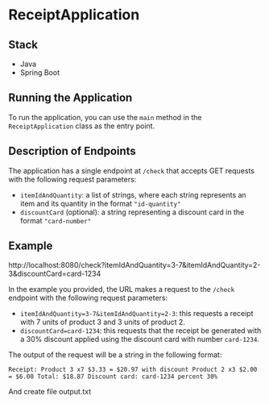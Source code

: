 # ReceiptApplication
## Stack

-   Java
-   Spring Boot

## Running the Application

To run the application, you can use the `main` method in the `ReceiptApplication` class as the entry point.

## Description of Endpoints

The application has a single endpoint at `/check` that accepts GET requests with the following request parameters:

-   `itemIdAndQuantity`: a list of strings, where each string represents an item and its quantity in the format `"id-quantity"`
-   `discountCard` (optional): a string representing a discount card in the format `"card-number"`


## Example
http://localhost:8080/check?itemIdAndQuantity=3-7&itemIdAndQuantity=2-3&discountCard=card-1234

In the example you provided, the URL makes a request to the `/check` endpoint with the following request parameters:

-   `itemIdAndQuantity=3-7&itemIdAndQuantity=2-3`: this requests a receipt with 7 units of product 3 and 3 units of product 2.
-   `discountCard=card-1234`: this requests that the receipt be generated with a 30% discount applied using the discount card with number `card-1234`.

The output of the request will be a string in the following format:

`Receipt: Product 3 x7 $3.33 = $20.97 with discount Product 2 x3 $2.00 = $6.00 Total: $18.87 Discount card: card-1234 percent 30%`

And create file output.txt

